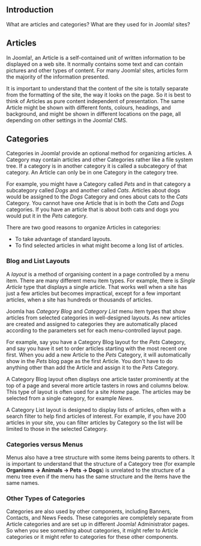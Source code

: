 <!-- Filename: J4.x:Articles_and_categories / Display title: Articles and categories -->

## Introduction

What are articles and categories? What are they used for in Joomla! sites?

## Articles

In Joomla!, an Article is a self-contained unit of written information
to be displayed on a web site. It normally contains some text
and can contain pictures and other types of content. For many Joomla!
sites, articles form the majority of the information presented.

It is important to understand that the content of the site is totally
separate from the formatting of the site, the way it looks on the page.
So it is best to think of Articles as pure content independent of
presentation. The same Article might be shown with different fonts,
colours, headings, and background, and might be shown in different
locations on the page, all depending on other settings in the Joomla! CMS.

## Categories

Categories in Joomla! provide an optional method for organizing 
articles. A Category may contain articles and other Categories rather
like a file system tree. If a category is in another category it is called a 
subcategory of that category. An Article can only be in one Category in the
category tree. 

For example, you might have a Category called *Pets* and in that
category a subcategory called *Dogs* and another called *Cats*. Articles
about dogs would be assigned to the *Dogs* Category and ones about cats
to the *Cats* Category. You cannot have one Article that is in both the
*Cats* and *Dogs* categories. If you have an article that is about both
cats and dogs you would put it in the *Pets* category.

There are two good reasons to organize Articles in categories:

- To take advantage of standard layouts.
- To find selected articles in what might become a long list of articles.

### Blog and List Layouts

A *layout* is a method of organising content in a page controlled by a menu item.
There are many different menu item types. For example, there is *Single Article*
type that displays a single article. That works well when a site has just a few
articles but becomes impractical, except for a few important articles, when a
site has hundreds or thousands of articles.

Joomla has *Category Blog* and *Category List* menu item types that show 
articles from selected categories in well-designed layouts. As new articles 
are created and assigned to categories they are automatically placed 
according to the parameters set for each menu-controlled layout page.

For example, say you have a Category Blog layout for the *Pets*
Category, and say you have it set to order articles starting with the
most recent one first. When you add a new Article to the *Pets*
Category, it will automatically show in the *Pets* blog page as the
first Article. You don't have to do anything other than add the Article
and assign it to the *Pets* Category.

A Category Blog layout often displays one article taster prominently at the 
top of a page and several more article tasters in rows and columns below. This 
type of layout is often used for a site *Home* page. The articles may be
selected from a single category, for example *News*.

A Category List layout is designed to display lists of articles, often with a 
search filter to help find articles of interest. For example, if you have 200
articles in your site, you can filter articles by Category so the list
will be limited to those in the selected Category.

### Categories versus Menus

Menus also have a tree structure with some items being parents to others. It 
is important to understand that the structure of a Category tree (for example 
**Organisms → Animals → Pets → Dogs**) is unrelated to the structure of a menu
tree even if the menu has the same structure and the items have the same names.

### Other Types of Categories

Categories are also used by other components, including Banners,
Contacts, and News Feeds. These categories are completely separate from
Article categories and are set up in different Joomla! Administrator
pages. So when you see something about categories, it might refer to
Article categories or it might refer to categories for these other
components.

